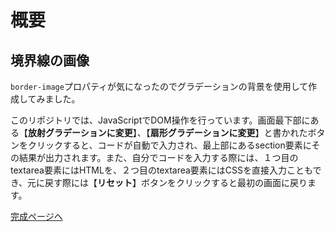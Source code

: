 # 概要

## 境界線の画像

`border-image`プロパティが気になったのでグラデーションの背景を使用して作成してみました。

このリポジトリでは、JavaScriptでDOM操作を行っています。画面最下部にある【**放射グラデーションに変更**】、【**扇形グラデーションに変更**】と書かれたボタンをクリックすると、コードが自動で入力され、最上部にあるsection要素にその結果が出力されます。また、自分でコードを入力する際には、１つ目のtextarea要素にはHTMLを、２つ目のtextarea要素にはCSSを直接入力こともでき、元に戻す際には【**リセット**】ボタンをクリックすると最初の画面に戻ります。


[完成ページへ](https://yscyber.github.io/border-images/ "https://yscyber.github.io/border-images/")
